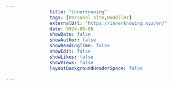 ---
                title: "innerknowing"
                tags: [Personal site,Modeller]
                externalUrl: "https://innerknowing.xyz/en/"
                date: 9924-08-08
                showDate: false
                showAuthor: false
                showReadingTime: false
                showEdit: false
                showLikes: false
                showViews: false
                layoutBackgroundHeaderSpace: false
                ---
